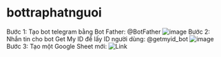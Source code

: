 # bottraphatnguoi
Bước 1: Tạo bot telegram bằng Bot Father: @BotFather
![image](https://github.com/user-attachments/assets/fe6d371c-84ee-4059-88e5-1efd01abeb54)
Bước 2: Nhắn tin cho bot Get My ID để lấy ID người dùng: @getmyid_bot
![image](https://github.com/user-attachments/assets/6499104d-392b-43e0-9182-4abdc9aeb397)
Bước 3: Tạo một Google Sheet mới: ![Link](sheet.new)

